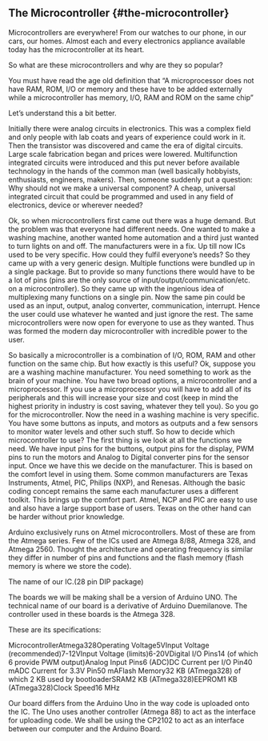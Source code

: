 ## The Microcontroller {#the-microcontroller}

Microcontrollers are everywhere! From our watches to our phone, in our cars, our homes. Almost each and every electronics appliance available today has the microcontroller at its heart.

So what are these microcontrollers and why are they so popular?

You must have read the age old definition that “A microprocessor does not have RAM, ROM, I/O or memory and these have to be added externally while a microcontroller has memory, I/O, RAM and ROM on the same chip”

Let’s understand this a bit better.

Initially there were analog circuits in electronics. This was a complex field and only people with lab coats and years of experience could work in it. Then the transistor was discovered and came the era of digital circuits. Large scale fabrication began and prices were lowered. Multifunction integrated circuits were introduced and this put never before available technology in the hands of the common man (well basically hobbyists, enthusiasts, engineers, makers). Then, someone suddenly put a question: Why should not we make a universal component? A cheap, universal integrated circuit that could be programmed and used in any field of electronics, device or wherever needed?

Ok, so when microcontrollers first came out there was a huge demand. But the problem was that everyone had different needs. One wanted to make a washing machine, another wanted home automation and a third just wanted to turn lights on and off. The manufacturers were in a fix. Up till now ICs used to be very specific. How could they fulfil everyone’s needs? So they came up with a very generic design. Multiple functions were bundled up in a single package. But to provide so many functions there would have to be a lot of pins (pins are the only source of input/output/communication/etc. on a microcontroller). So they came up with the ingenious idea of multiplexing many functions on a single pin. Now the same pin could be used as an input, output, analog converter, communication, interrupt. Hence the user could use whatever he wanted and just ignore the rest. The same microcontrollers were now open for everyone to use as they wanted. Thus was formed the modern day microcontroller with incredible power to the user.

So basically a microcontroller is a combination of I/O, ROM, RAM and other function on the same chip. But how exactly is this useful? Ok, suppose you are a washing machine manufacturer. You need something to work as the brain of your machine. You have two broad options, a microcontroller and a microprocessor. If you use a microprocessor you will have to add all of its peripherals and this will increase your size and cost (keep in mind the highest priority in industry is cost saving, whatever they tell you). So you go for the microcontroller. Now the need in a washing machine is very specific. You have some buttons as inputs, and motors as outputs and a few sensors to monitor water levels and other such stuff. So how to decide which microcontroller to use? The first thing is we look at all the functions we need. We have input pins for the buttons, output pins for the display, PWM pins to run the motors and Analog to Digital converter pins for the sensor input. Once we have this we decide on the manufacturer. This is based on the comfort level in using them. Some common manufacturers are Texas Instruments, Atmel, PIC, Philips (NXP), and Renesas. Although the basic coding concept remains the same each manufacturer uses a different toolkit. This brings up the comfort part. Atmel, NCP and PIC are easy to use and also have a large support base of users. Texas on the other hand can be harder without prior knowledge.

Arduino exclusively runs on Atmel microcontrollers. Most of these are from the Atmega series. Few of the ICs used are Atmega 8/88, Atmega 328, and Atmega 2560\. Thought the architecture and operating frequency is similar they differ in number of pins and functions and the flash memory (flash memory is where we store the code).

The name of our IC.(28 pin DIP package)

The boards we will be making shall be a version of Arduino UNO. The technical name of our board is a derivative of Arduino Duemilanove. The controller used in these boards is the Atmega 328.

These are its specifications:

MicrocontrollerAtmega328Operating Voltage5VInput Voltage (recommended)7-12VInput Voltage (limits)6-20VDigital I/O Pins14 (of which 6 provide PWM output)Analog Input Pins6 (ADC)DC Current per I/O Pin40 mADC Current for 3.3V Pin50 mAFlash Memory32 KB (ATmega328) of which 2 KB used by bootloaderSRAM2 KB (ATmega328)EEPROM1 KB (ATmega328)Clock Speed16 MHz

Our board differs from the Arduino Uno in the way code is uploaded onto the IC. The Uno uses another controller (Atmega 88) to act as the interface for uploading code. We shall be using the CP2102 to act as an interface between our computer and the Arduino Board.
